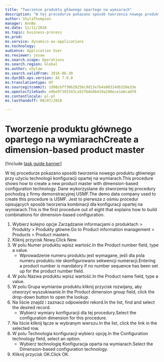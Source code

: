 ```yaml
--- 
title: "Tworzenie produktu głównego opartego na wymiarach"
description: "W tej procedurze pokazano sposób tworzenia nowego produktu głównego przy użyciu technologii konfiguracji opartej na wymiarach."
author: ShylaThompson
manager: AnnBe
ms.date: 11/11/2016
ms.topic: business-process
ms.prod: 
ms.service: dynamics-ax-applications
ms.technology: 
audience: Application User
ms.reviewer: josaw
ms.search.scope: Operations
ms.search.region: Global
ms.author: shylaw
ms.search.validFrom: 2016-06-30
ms.dyn365.ops.version: AX 7.0.0
ms.translationtype: HT
ms.sourcegitcommit: 1d98cbff30620256c9d13e7b4a90314db150e33e
ms.openlocfilehash: e9be9f393343ca52fbde9b419a280ece1a6cadf8
ms.contentlocale: pl-pl
ms.lasthandoff: 08/07/2018

---
```

# <a name="create-a-dimension-based-product-master"></a><span data-ttu-id="ca6a5-103">Tworzenie produktu głównego opartego na wymiarach</span><span class="sxs-lookup"><span data-stu-id="ca6a5-103">Create a dimension-based product master</span></span>

[!include [task guide banner](../../includes/task-guide-banner.md)]

<span data-ttu-id="ca6a5-104">W tej procedurze pokazano sposób tworzenia nowego produktu głównego przy użyciu technologii konfiguracji opartej na wymiarach.</span><span class="sxs-lookup"><span data-stu-id="ca6a5-104">This procedure shows how to create a new product master with dimension-based configuration technology.</span></span> <span data-ttu-id="ca6a5-105">Dane wykorzystane do stworzenia tej procedury pochodzą z firmy demonstracyjnej USMF.</span><span class="sxs-lookup"><span data-stu-id="ca6a5-105">The demo data company used to create this procedure is USMF.</span></span> <span data-ttu-id="ca6a5-106">Jest to pierwsza z ośmiu procedur opisujących sposób tworzenia kombinacji dla konfiguracji opartej na wymiarach.</span><span class="sxs-lookup"><span data-stu-id="ca6a5-106">This is the first procedure out of eight that explains how to build combinations for dimension-based configuration.</span></span>

1. <span data-ttu-id="ca6a5-107">Wybierz kolejno opcje Zarządzanie informacjami o produktach > Produkty > Produkty główne.</span><span class="sxs-lookup"><span data-stu-id="ca6a5-107">Go to Product information management > Products > Product masters.</span></span>
2. <span data-ttu-id="ca6a5-108">Kliknij przycisk Nowy.</span><span class="sxs-lookup"><span data-stu-id="ca6a5-108">Click New.</span></span>
3. <span data-ttu-id="ca6a5-109">W polu Numer produktu wpisz wartość.</span><span class="sxs-lookup"><span data-stu-id="ca6a5-109">In the Product number field, type a value.</span></span>
    * <span data-ttu-id="ca6a5-110">Wprowadzenie numeru produktu jest wymagane, jeśli dla pola numeru produktu nie skonfigurowano sekwencji numeracji.</span><span class="sxs-lookup"><span data-stu-id="ca6a5-110">Entering a product number is mandatory if no number sequence has been set up for the product number field.</span></span>  
4. <span data-ttu-id="ca6a5-111">W polu Nazwa produktu wpisz wartość.</span><span class="sxs-lookup"><span data-stu-id="ca6a5-111">In the Product name field, type a value.</span></span>
5. <span data-ttu-id="ca6a5-112">W polu Grupa wymiarów produktu kliknij przycisk rozwijany, aby otworzyć wyszukiwanie.</span><span class="sxs-lookup"><span data-stu-id="ca6a5-112">In the Product dimension group field, click the drop-down button to open the lookup.</span></span>
6. <span data-ttu-id="ca6a5-113">Na liście znajdź i zaznacz odpowiedni rekord.</span><span class="sxs-lookup"><span data-stu-id="ca6a5-113">In the list, find and select the desired record.</span></span>
    * <span data-ttu-id="ca6a5-114">Wybierz wymiary konfiguracji dla tej procedury.</span><span class="sxs-lookup"><span data-stu-id="ca6a5-114">Select the configuration dimension for this procedure.</span></span>  
7. <span data-ttu-id="ca6a5-115">Na liście kliknij łącze w wybranym wierszu.</span><span class="sxs-lookup"><span data-stu-id="ca6a5-115">In the list, click the link in the selected row.</span></span>
8. <span data-ttu-id="ca6a5-116">W polu Technologia konfiguracji wybierz opcję.</span><span class="sxs-lookup"><span data-stu-id="ca6a5-116">In the Configuration technology field, select an option.</span></span>
    * <span data-ttu-id="ca6a5-117">Wybierz technologię Konfiguracja oparta na wymiarach.</span><span class="sxs-lookup"><span data-stu-id="ca6a5-117">Select the Dimension-based configuration technology.</span></span>  
9. <span data-ttu-id="ca6a5-118">Kliknij przycisk OK.</span><span class="sxs-lookup"><span data-stu-id="ca6a5-118">Click OK.</span></span>


